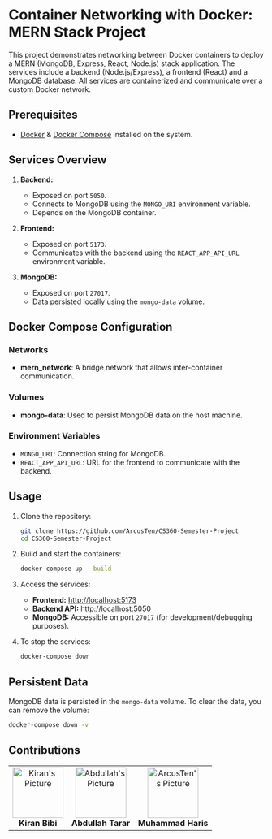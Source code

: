 # Container Networking with Docker: MERN Stack Project

This project demonstrates networking between Docker containers to deploy a MERN (MongoDB, Express, React, Node.js) stack application. The services include a backend (Node.js/Express), a frontend (React) and a MongoDB database. All services are containerized and communicate over a custom Docker network.


## Prerequisites

- [Docker](https://www.docker.com/) & [Docker Compose](https://docs.docker.com/compose/) installed on the system.


## Services Overview

1. **Backend:**
   - Exposed on port `5050`.
   - Connects to MongoDB using the `MONGO_URI` environment variable.
   - Depends on the MongoDB container.

2. **Frontend:**
   - Exposed on port `5173`.
   - Communicates with the backend using the `REACT_APP_API_URL` environment variable.

3. **MongoDB:**
   - Exposed on port `27017`.
   - Data persisted locally using the `mongo-data` volume.

## Docker Compose Configuration

### Networks
- **mern_network**: A bridge network that allows inter-container communication.

### Volumes
- **mongo-data**: Used to persist MongoDB data on the host machine.

### Environment Variables
- `MONGO_URI`: Connection string for MongoDB.
- `REACT_APP_API_URL`: URL for the frontend to communicate with the backend.

## Usage

1. Clone the repository:
    ```bash
    git clone https://github.com/ArcusTen/CS360-Semester-Project
    cd CS360-Semester-Project
    ```

2. Build and start the containers:
   ```bash
   docker-compose up --build
   ```

3. Access the services:
   - **Frontend:** [http://localhost:5173](http://localhost:5173)
   - **Backend API:** [http://localhost:5050](http://localhost:5050)
   - **MongoDB:** Accessible on port `27017` (for development/debugging purposes).

4. To stop the services:
   ```bash
   docker-compose down
   ```

## Persistent Data

MongoDB data is persisted in the `mongo-data` volume. To clear the data, you can remove the volume:

```bash
docker-compose down -v
```

## Contributions

<table>
    <tr>
        <td align="center">
            <img src="https://github.com/kiran1500.png" alt="Kiran's Picture" width="100" height="100"><br>
            <b>Kiran Bibi</b>
        </td>
        <td align="center">
            <img src="https://github.com/Tarar123-cpu.png" alt="Abdullah's Picture" width="100" height="100"><br>
            <b>Abdullah Tarar</b>
        </td>
        <td align="center">
            <img src="https://github.com/ArcusTen.png" alt="ArcusTen's Picture" width="100" height="100"><br>
            <b>Muhammad Haris</b>
        </td>
    </tr>
</table>
